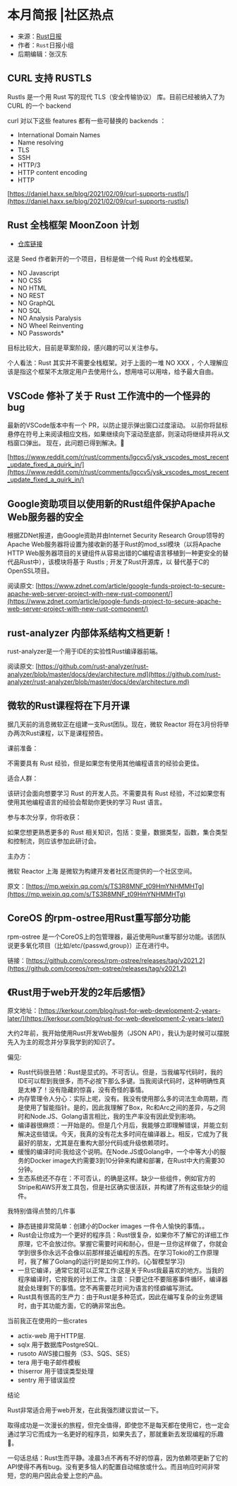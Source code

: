 # 本月简报 |社区热点

- 来源：[Rust日报](https://rustcc.cn/section?id=f4703117-7e6b-4caf-aa22-a3ad3db6898f)
- 作者：`Rust`日报小组
- 后期编辑：张汉东

## CURL 支持 RUSTLS

Rustls 是一个用 Rust 写的现代 TLS（安全传输协议） 库。目前已经被纳入了为 CURL 的一个 backend

curl 对以下这些 features 都有一些可替换的 backends ：

- International Domain Names
- Name resolving
- TLS
- SSH
- HTTP/3
- HTTP content encoding
- HTTP

[https://daniel.haxx.se/blog/2021/02/09/curl-supports-rustls/](https://daniel.haxx.se/blog/2021/02/09/curl-supports-rustls/)


## Rust  全栈框架 MoonZoon 计划

- [仓库链接](https://github.com/MoonZoon/MoonZoon)

这是 Seed  作者新开的一个项目，目标是做一个纯 Rust 的全栈框架。

- NO Javascript
- NO CSS
- NO HTML
- NO REST
- NO GraphQL
- NO SQL
- NO Analysis Paralysis
- NO Wheel Reinventing
- NO Passwords*

目标比较大，目前是草案阶段，感兴趣的可以关注参与。

个人看法：Rust 其实并不需要全栈框架。对于上面的一堆 NO XXX ，个人理解应该是指这个框架不太限定用户去使用什么，想用啥可以用啥，给予最大自由。

## VSCode 修补了关于 Rust 工作流中的一个怪异的 bug

最新的VSCode版本中有一个 PR，以防止提示弹出窗口过度滚动。 以前你将鼠标悬停在符号上来阅读相应文档，如果继续向下滚动至底部，则滚动将继续并将从文档窗口弹出。 现在，此问题已得到解决。🎉

[https://www.reddit.com/r/rust/comments/lgccv5/ysk_vscodes_most_recent_update_fixed_a_quirk_in/](https://www.reddit.com/r/rust/comments/lgccv5/ysk_vscodes_most_recent_update_fixed_a_quirk_in/)

## Google资助项目以使用新的Rust组件保护Apache Web服务器的安全

根据ZDNet报道，由Google资助并由Internet Security Research Group领导的Apache Web服务器将设置为接收新的基于Rust的mod_ssl模块（以将Apache HTTP Web服务器项目的关键组件从容易出错的C编程语言移植到一种更安全的替代品Rust中），该模块将基于 Rustls ; 开发了Rust开源库，以 替代基于C的OpenSSL项目。

阅读原文: [https://www.zdnet.com/article/google-funds-project-to-secure-apache-web-server-project-with-new-rust-component/](https://www.zdnet.com/article/google-funds-project-to-secure-apache-web-server-project-with-new-rust-component/)

## rust-analyzer 内部体系结构文档更新！

rust-analyzer是一个用于IDE的实验性Rust编译器前端。

阅读原文: [https://github.com/rust-analyzer/rust-analyzer/blob/master/docs/dev/architecture.md](https://github.com/rust-analyzer/rust-analyzer/blob/master/docs/dev/architecture.md)

## 微软的Rust课程将在下月开课

据几天前的消息微软正在组建一支Rust团队。现在，微软 Reactor 将在3月份将举办两次Rust课程，以下是课程预告。

课前准备：

不需要具有 Rust 经验，但是如果您有使用其他编程语言的经验会更佳。

适合人群：

该研讨会面向想要学习 Rust 的开发人员。不需要具有 Rust 经验，不过如果您有使用其他编程语言的经验会帮助你更快的学习 Rust 语言。

参与本次分享，你将收获：

如果您想更熟悉更多的 Rust 相关知识，包括：变量，数据类型，函数，集合类型和控制流，则应该参加此研讨会。

主办方：

微软 Reactor 上海 是微软为构建开发者社区而提供的一个社区空间。

原文：[https://mp.weixin.qq.com/s/TS3R8MNF_t09HmYNHMMHTg](https://mp.weixin.qq.com/s/TS3R8MNF_t09HmYNHMMHTg)

## CoreOS 的rpm-ostree用Rust重写部分功能

rpm-ostree 是一个CoreOS上的包管理器，最近使用Rust重写部分功能。该团队说更多氧化项目（比如/etc/{passwd,group}）正在进行中。

链接：[https://github.com/coreos/rpm-ostree/releases/tag/v2021.2](https://github.com/coreos/rpm-ostree/releases/tag/v2021.2)

## 《Rust用于web开发的2年后感悟》

原文地址：[https://kerkour.com/blog/rust-for-web-development-2-years-later/](https://kerkour.com/blog/rust-for-web-development-2-years-later/)

大约2年前，我开始使用Rust开发Web服务（JSON API），我认为是时候可以摆脱先入为主的观念并分享我学到的知识了。

偏见:

- Rust代码很丑陋：Rust是显式的。不可否认。但是，当我编写代码时，我的IDE可以帮到我很多，而不必按下那么多键。当我阅读代码时，这种明确性真是太棒了！没有隐藏的惊喜，没有奇怪的事情。
- 内存管理令人分心：实际上呢，没有。我没有使用那么多的词法生命周期，而是使用了智能指针。是的，因此我理解了Box，Rc和Arc之间的差异，与之同时和Node.JS、Golang语言相比，我的生产率没有因此受到影响。
- 编译器很麻烦：一开始是的。但是几个月后，我能够立即理解错误，并能立刻解决这些错误。今天，我真的没有花太多时间在编译器上。相反，它成为了我最好的朋友，尤其是在重构大部分代码或升级依赖项时。
- 缓慢的编译时间:我给这个说明。在Node.JS或Golang中，一个中等大小的服务的Docker image大约需要3到10分钟来构建和部署，在Rust中大约需要30分钟。
- 生态系统还不存在：不可否认，的确是这样。缺少一些组件，例如官方的Stripe和AWS开发工具包，但是社区确实很活跃，并构建了所有这些缺少的组件。

我特别值得点赞的几件事

- 静态链接非常简单：创建小的Docker images 一件令人愉快的事情。。
- Rust会让你成为一个更好的程序员：Rust很复杂，如果你不了解它的详细工作原理，它不会放过你。掌握它需要时间和耐心，但是一旦你这样做了，你就会学到很多你永远不会像以前那样接近编程的东西。在学习Tokio的工作原理时，我了解了Golang的运行时是如何工作的。(心智模型学习)
- 一旦它编译，通常它就可以正常工作:这是关于Rust我最喜欢的地方。当我的程序编译时，它按我的计划工作。注意：只要记住不要阻塞事件循环，编译器就会处理剩下的事情。您不再需要花时间为语言的怪癖编写测试。
- Rust具有很高的生产力：由于Rust是多种范式，因此在编写复杂的业务逻辑时，由于其功能方面，它的确非常出色。

当前我正在使用的一些crates

- actix-web 用于HTTP层.
- sqlx 用于数据库PostgreSQL.
- rusoto AWS接口服务（S3、SQS、SES）
- tera 用于电子邮件模板
- thiserror 用于错误类型处理
- sentry 用于错误监控

结论

Rust非常适合用于web开发，在此我强烈建议尝试一下。

取得成功是一次漫长的旅程，但完全值得，即使您不是每天都在使用它，也一定会通过学习它而成为一名更好的程序员，如果失去了，那就重新去发现编程的乐趣🤗。

一句话总结：Rust生而平静。凌晨3点不再有不好的惊喜，因为依赖项更新了它的API使得不再有bug。没有更多恼人的配置自动缩放或什么。而且响应时间非常短，您的用户因此会爱上您的产品。



